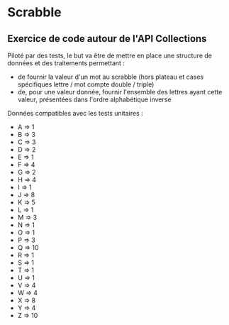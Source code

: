 # Scrabble

## Exercice de code autour de l'API Collections

Piloté par des tests, le but va être de mettre en place une structure de données et des traitements permettant :
- de fournir la valeur d'un mot au scrabble (hors plateau et cases spécifiques lettre / mot compte double / triple)
- de, pour une valeur donnée, fournir l'ensemble des lettres ayant cette valeur, présentées dans l'ordre alphabétique inverse

Données compatibles avec les tests unitaires : 

- A => 1
- B => 3
- C => 3
- D => 2
- E => 1
- F => 4
- G => 2
- H => 4
- I => 1
- J => 8
- K => 5
- L => 1
- M => 3
- N => 1
- O => 1
- P => 3
- Q => 10
- R => 1
- S => 1
- T => 1
- U => 1
- V => 4
- W => 4
- X => 8
- Y => 4
- Z => 10
